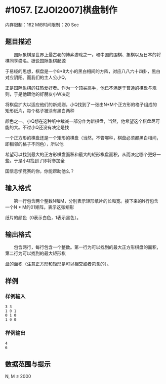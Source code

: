 # #1057. [ZJOI2007]棋盘制作

内存限制：162 MiB时间限制：20 Sec

## 题目描述

　　国际象棋是世界上最古老的博弈游戏之一，和中国的围棋、象棋以及日本的将棋同享盛名。据说国际象棋起源

于易经的思想，棋盘是一个8*8大小的黑白相间的方阵，对应八八六十四卦，黑白对应阴阳。而我们的主人公小Q，

正是国际象棋的狂热爱好者。作为一个顶尖高手，他已不满足于普通的棋盘与规则，于是他跟他的好朋友小W决定

将棋盘扩大以适应他们的新规则。小Q找到了一张由N*M个正方形的格子组成的矩形纸片，每个格子被涂有黑白两种

颜色之一。小Q想在这种纸中裁减一部分作为新棋盘，当然，他希望这个棋盘尽可能的大。不过小Q还没有决定是找

一个正方形的棋盘还是一个矩形的棋盘（当然，不管哪种，棋盘必须都黑白相间，即相邻的格子不同色），所以他

希望可以找到最大的正方形棋盘面积和最大的矩形棋盘面积，从而决定哪个更好一些。于是小Q找到了即将参加全

国信息学竞赛的你，你能帮助他么？

## 输入格式

　　第一行包含两个整数N和M，分别表示矩形纸片的长和宽。接下来的N行包含一个N * M的01矩阵，表示这张矩形

纸片的颜色（0表示白色，1表示黑色）。

## 输出格式

　　包含两行，每行包含一个整数。第一行为可以找到的最大正方形棋盘的面积，第二行为可以找到的最大矩形棋

盘的面积（注意正方形和矩形是可以相交或者包含的）。

## 样例

### 样例输入

    
    3 3
    1 0 1
    0 1 0
    1 0 0
    

### 样例输出

    
    4
    6
    

## 数据范围与提示

N, M &le; 2000
